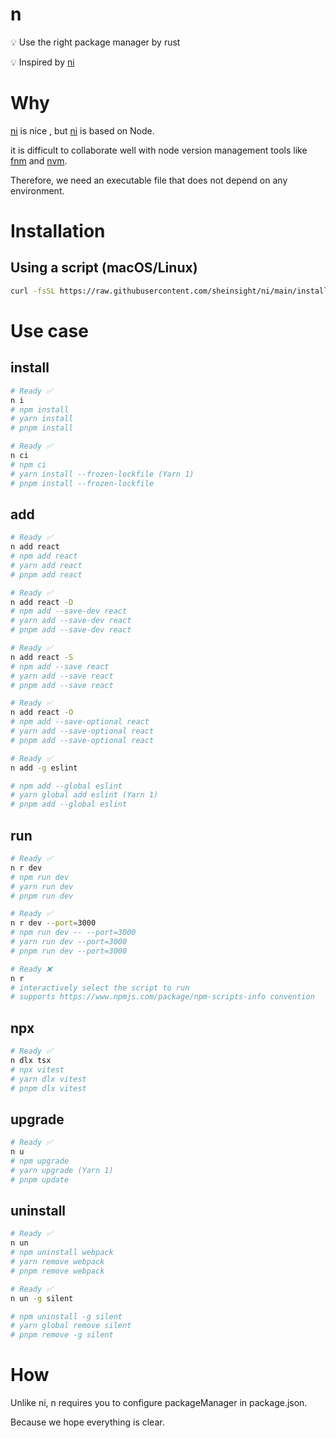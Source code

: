 # n

💡 Use the right package manager by rust

💡 Inspired by [ni](https://github.com/antfu/ni)

# Why

[ni](https://github.com/antfu/ni) is nice , but [ni](https://github.com/antfu/ni) is based on Node.

it is difficult to collaborate well with node version management tools like [fnm](https://github.com/Schniz/fnm) and [nvm](https://github.com/nvm-sh/nvm).

Therefore, we need an executable file that does not depend on any environment.

# Installation

## Using a script (macOS/Linux)

```bash
curl -fsSL https://raw.githubusercontent.com/sheinsight/ni/main/install.sh | bash
```

# Use case

## install

```bash
# Ready ✅
n i
# npm install
# yarn install
# pnpm install
```

```bash
# Ready ✅
n ci
# npm ci
# yarn install --frozen-lockfile (Yarn 1)
# pnpm install --frozen-lockfile
```

## add

```bash
# Ready ✅
n add react
# npm add react
# yarn add react
# pnpm add react
```

```bash
# Ready ✅
n add react -D
# npm add --save-dev react
# yarn add --save-dev react
# pnpm add --save-dev react
```

```bash
# Ready ✅
n add react -S
# npm add --save react
# yarn add --save react
# pnpm add --save react
```

```bash
# Ready ✅
n add react -O
# npm add --save-optional react
# yarn add --save-optional react
# pnpm add --save-optional react
```

```bash
# Ready ✅
n add -g eslint

# npm add --global eslint
# yarn global add eslint (Yarn 1)
# pnpm add --global eslint

```

## run

```bash
# Ready ✅
n r dev
# npm run dev
# yarn run dev
# pnpm run dev
```

```bash
# Ready ✅
n r dev --port=3000
# npm run dev -- --port=3000
# yarn run dev --port=3000
# pnpm run dev --port=3000
```

```bash
# Ready ❌
n r
# interactively select the script to run
# supports https://www.npmjs.com/package/npm-scripts-info convention
```

## npx

```bash
# Ready ✅
n dlx tsx
# npx vitest
# yarn dlx vitest
# pnpm dlx vitest
```

## upgrade

```bash
# Ready ✅
n u
# npm upgrade
# yarn upgrade (Yarn 1)
# pnpm update
```

## uninstall

```bash
# Ready ✅
n un
# npm uninstall webpack
# yarn remove webpack
# pnpm remove webpack
```

```bash
# Ready ✅
n un -g silent

# npm uninstall -g silent
# yarn global remove silent
# pnpm remove -g silent
```

# How

Unlike ni, n requires you to configure packageManager in package.json.

Because we hope everything is clear.
